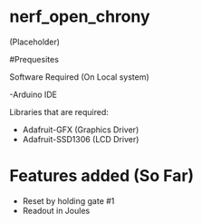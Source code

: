 # nerf_open_chrony

(Placeholder)

#Prequesites

Software Required (On Local system)

  -Arduino IDE

Libraries that are required:
  
  - Adafruit-GFX (Graphics Driver)
  - Adafruit-SSD1306 (LCD Driver)
  
# Features added (So Far)

  - Reset by holding gate #1
  - Readout in Joules
